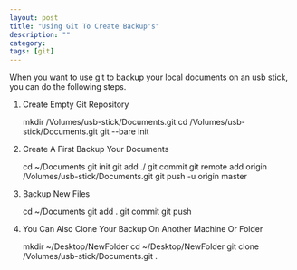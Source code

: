 ```yaml
---
layout: post
title: "Using Git To Create Backup's"
description: ""
category: 
tags: [git]
---
```


When you want to use git to backup your local documents on an usb stick, you can do the following steps.

1) Create Empty Git Repository

    mkdir /Volumes/usb-stick/Documents.git
    cd /Volumes/usb-stick/Documents.git
    git --bare init

2) Create A First Backup Your Documents 

    cd ~/Documents
    git init
    git add ./
    git commit
    git remote add origin /Volumes/usb-stick/Documents.git
    git push -u origin master


3) Backup New Files

    cd ~/Documents
    git add .
    git commit
    git push


4) You Can Also Clone Your Backup On Another Machine Or Folder

    mkdir ~/Desktop/NewFolder
    cd ~/Desktop/NewFolder
    git clone /Volumes/usb-stick/Documents.git .

